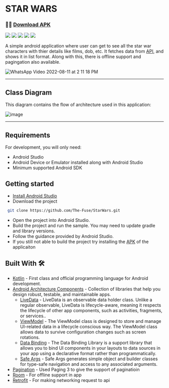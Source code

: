 # STAR WARS

### 👨‍💻 [Download APK](https://drive.google.com/file/d/12uqeQaPSUW0FYD8_wuU6IIvXUXkXNgX_/view?usp=sharing)

<img src="https://img.shields.io/badge/code_style-standard-brightgreen.svg"> <img src="https://img.shields.io/badge/architecture-MVVM-blue"> 
<img src="https://img.shields.io/badge/minSdk-21-orange"> <img src="https://img.shields.io/badge/targetSdk-32-lightgrey"> 
<img src="https://img.shields.io/badge/version-1-yellow">

A simple android application where user can get to see all the star war characters with thier details like films, dob, etc. It fetches data from [API](https://swapi.dev/), and
shows it in list format. Along with this, there is offline support and pagingation also available.


![WhatsApp Video 2022-08-11 at 2 11 18 PM](https://user-images.githubusercontent.com/54764235/184096528-92304d6e-b954-44d8-ac56-ac4a4302b2e2.gif)



---
## Class Diagram

This diagram contains the flow of architecture used in this application:

![image](https://user-images.githubusercontent.com/54764235/184091689-84d3782a-0385-4720-9e4d-49f830b7b42d.png)


---
## Requirements

For development, you will only need:

* Android Studio
* Android Device or Emulator installed along with Android Studio
* Minimum supported Android SDK


## Getting started

- [Install Android Studio](https://developer.android.com/studio/install.html)
- Download the project 
```bash
 git clone https://github.com/The-Fuse/StarWars.git
```
- Open the project into Android Studio.
- Build the project and run the sample. You may need to update gradle and library versions. 
- Follow the guidance provided by Android Studio. 
- If you still not able to build the project try installing the [APK](https://drive.google.com/file/d/12uqeQaPSUW0FYD8_wuU6IIvXUXkXNgX_/view?usp=sharing) of the applicaiton


## Built With 🛠
- [Kotlin](https://kotlinlang.org/) - First class and official programming language for Android development.
- [Android Architecture Components](https://developer.android.com/topic/libraries/architecture) - Collection of libraries that help you design robust, testable, and maintainable apps.
  - [LiveData](https://developer.android.com/topic/libraries/architecture/livedata) - LiveData is an observable data holder class. Unlike a regular observable, LiveData is lifecycle-aware, meaning it respects the lifecycle of other app components, such as activities, fragments, or services..
  - [ViewModel](https://developer.android.com/topic/libraries/architecture/viewmodel) - The ViewModel class is designed to store and manage UI-related data in a lifecycle conscious way. The ViewModel class allows data to survive configuration changes such as screen rotations.
  - [Data Binding](https://developer.android.com/topic/libraries/data-binding) - The Data Binding Library is a support library that allows you to bind UI components in your layouts to data sources in your app using a declarative format rather than programmatically.
  - [Safe Args](https://developer.android.com/guide/navigation/navigation-pass-data#Safe-args) -  Safe Args generates simple object and builder classes for type-safe navigation and access to any associated arguments.
- [Pagination](https://developer.android.com/topic/libraries/architecture/paging/v3-overview) - Used Paging 3 to give the support of paginatioin
- [Room](https://developer.android.com/training/data-storage/room) - For offline support in app
- [Retrofit](https://square.github.io/retrofit/) - For making networking request to api





